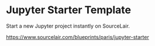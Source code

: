 # Jupyter Starter Template

Start a new Jupyter project instantly on SourceLair.

https://www.sourcelair.com/blueprints/paris/jupyter-starter